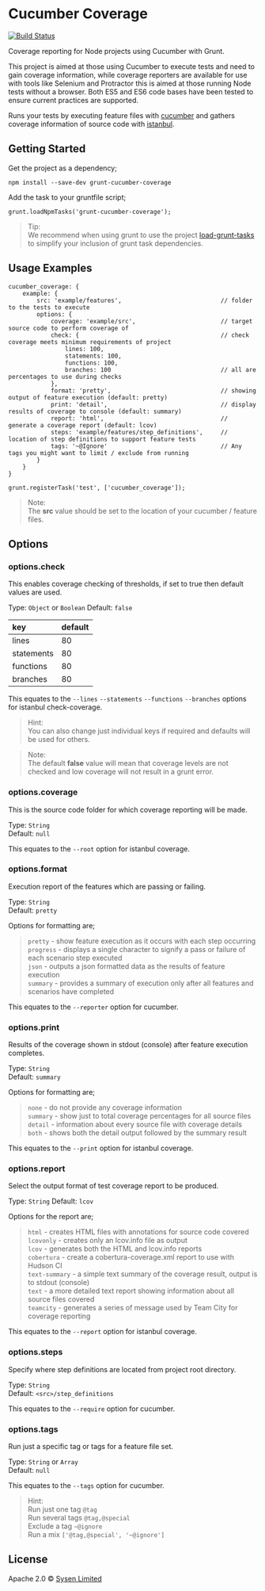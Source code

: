 # Cucumber Coverage

[![Build Status](https://travis-ci.org/sysen-limited/grunt-cucumber-coverage.svg?branch=master)](https://travis-ci.org/sysen-limited/grunt-cucumber-coverage)

Coverage reporting for Node projects using Cucumber with Grunt.

This project is aimed at those using Cucumber to execute tests and need to gain coverage information,
while coverage reporters are available for use with tools like Selenium and Protractor this is aimed at those running Node tests without a browser.
Both ES5 and ES6 code bases have been tested to ensure current practices are supported.

Runs your tests by executing feature files with [cucumber](https://github.com/cucumber/cucumber-js) and gathers coverage information of source code with [istanbul](https://github.com/gotwarlost/istanbul).

## Getting Started

Get the project as a dependency;

```
npm install --save-dev grunt-cucumber-coverage
```

Add the task to your gruntfile script;

```
grunt.loadNpmTasks('grunt-cucumber-coverage');
```

> Tip:  
> We recommend when using grunt to use the project [load-grunt-tasks](https://www.github.com/sindresorhus/load-grunt-tasks) to simplify your inclusion of grunt task dependencies.

## Usage Examples

```
cucumber_coverage: {
    example: {
        src: 'example/features',                            // folder to the tests to execute
        options: {
            coverage: 'example/src',                        // target source code to perform coverage of
            check: {                                        // check coverage meets minimum requirements of project
                lines: 100,
                statements: 100,
                functions: 100,
                branches: 100                               // all are percentages to use during checks
            },
            format: 'pretty',                               // showing output of feature execution (default: pretty)
            print: 'detail',                                // display results of coverage to console (default: summary)
            report: 'html',                                 // generate a coverage report (default: lcov)
            steps: 'example/features/step_definitions',     // location of step definitions to support feature tests
            tags: '~@Ignore'                                // Any tags you might want to limit / exclude from running
        }
    }
}

grunt.registerTask('test', ['cucumber_coverage']);
```

> Note:  
> The **src** value should be set to the location of your cucumber / feature files.

## Options

### options.check
This enables coverage checking of thresholds, if set to true then default values are used.

Type: `Object` or `Boolean`
Default: `false`

| key | default |
| :--- | :--- |
| lines | 80 |
| statements | 80 |
| functions | 80 |
| branches | 80 |

This equates to the `--lines` `--statements` `--functions` `--branches` options for istanbul check-coverage.

> Hint:  
> You can also change just individual keys if required and defaults will be used for others.

> Note:  
> The default **false** value will mean that coverage levels are not checked and low coverage will not result in a grunt error.

### options.coverage
This is the source code folder for which coverage reporting will be made.

Type: `String`  
Default: `null`

This equates to the `--root` option for istanbul coverage.

### options.format
Execution report of the features which are passing or failing.

Type: `String`  
Default: `pretty`

Options for formatting are;

> `pretty` - show feature execution as it occurs with each step occurring  
> `progress` - displays a single character to signify a pass or failure of each scenario step executed  
> `json` - outputs a json formatted data as the results of feature execution  
> `summary` - provides a summary of execution only after all features and scenarios have completed

This equates to the `--reporter` option for cucumber.

### options.print
Results of the coverage shown in stdout (console) after feature execution completes.

Type: `String`  
Default: `summary`

Options for formatting are;

> `none` - do not provide any coverage information  
> `summary` - show just to total coverage percentages for all source files  
> `detail` - information about every source file with coverage details  
> `both` - shows both the detail output followed by the summary result

This equates to the `--print` option for istanbul coverage.

### options.report
Select the output format of test coverage report to be produced.

Type: `String`
Default: `lcov`

Options for the report are;

> `html` - creates HTML files with annotations for source code covered  
> `lcovonly` - creates only an lcov.info file as output  
> `lcov` - generates both the HTML and lcov.info reports  
> `cobertura` - create a cobertura-coverage.xml report to use with Hudson CI  
> `text-summary` - a simple text summary of the coverage result, output is to stdout (console)  
> `text` - a more detailed text report showing information about all source files covered  
> `teamcity` - generates a series of message used by Team City for coverage reporting

This equates to the `--report` option for istanbul coverage.

### options.steps
Specify where step definitions are located from project root directory.

Type: `String`  
Default: `<src>/step_definitions`

This equates to the `--require` option for cucumber.

### options.tags
Run just a specific tag or tags for a feature file set.

Type: `String` or `Array`  
Default: `null`

This equates to the `--tags` option for cucumber.

> Hint:  
> Run just one tag `@tag`  
> Run several tags `@tag,@special`  
> Exclude a tag `~@ignore`  
> Run a mix `['@tag,@special', '~@ignore']`

## License

Apache 2.0 © [Sysen Limited](http://www.sysen.co.uk)
